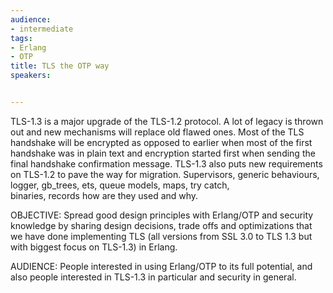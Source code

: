 ```yaml
---
audience:
- intermediate
tags:
- Erlang
- OTP
title: TLS the OTP way
speakers:


---
```

TLS-1.3 is a major upgrade of the TLS-1.2 protocol. A lot of legacy is thrown out and new mechanisms will replace old flawed ones. Most of the TLS handshake will be encrypted as opposed to earlier when most of the first handshake was in plain text and encryption started first when sending the final handshake confirmation message. TLS-1.3 also puts new requirements on TLS-1.2 to pave the way for migration. Supervisors, generic behaviours, logger, gb_trees, ets, queue models, maps, try catch,  
binaries, records how are they used and why.

OBJECTIVE: Spread good design principles with Erlang/OTP and security knowledge by sharing design decisions, trade offs and optimizations that we have done implementing TLS (all versions from SSL 3.0 to TLS 1.3 but with biggest focus on TLS-1.3) in Erlang.

AUDIENCE: People interested in using Erlang/OTP to its full potential, and also people interested in TLS-1.3 in particular and security in general.
